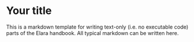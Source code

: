 # Your title

This is a markdown template for writing text-only (i.e. no executable code) parts of the Elara handbook. All typical markdown can be written here.
